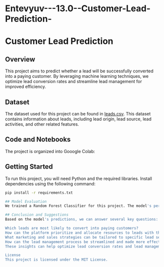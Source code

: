 # Entevyuv---13.0--Customer-Lead-Prediction-

# Customer Lead Prediction

## Overview

This project aims to predict whether a lead will be successfully converted into a paying customer. By leveraging machine learning techniques, we optimize lead conversion rates and streamline lead management for improved efficiency.

## Dataset

The dataset used for this project can be found in [leads.csv](./data/leads_dataset.csv). This dataset contains information about leads, including lead origin, lead source, lead activities, and other related features.

## Code and Notebooks

The project is organized into Gooogle Colab:


## Getting Started

To run this project, you will need Python and the required libraries. Install dependencies using the following command:

```bash
pip install -r requirements.txt

## Model Evaluation
We trained a Random Forest Classifier for this project. The model's performance was evaluated using various metrics, including accuracy, precision, recall, F1-score, and ROC AUC. You can find these evaluation results in the project's code files and notebooks.

## Conclusion and Suggestions
Based on the model's predictions, we can answer several key questions:

Which leads are most likely to convert into paying customers?
How can the platform prioritize and allocate resources to leads with the highest conversion potential?
What marketing and sales strategies can be tailored to specific lead segments?
How can the lead management process be streamlined and made more effective?
These insights can help optimize lead conversion rates and lead management efficiency.

License
This project is licensed under the MIT License.
